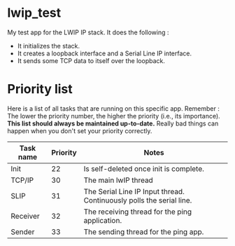 lwip_test
=========

My test app for the LWIP IP stack. It does the following :

* It initializes the stack.
* It creates a loopback interface and a Serial Line IP interface.
* It sends some TCP data to itself over the loopback.


Priority list
=============
Here is a list of all tasks that are running on this specific app.
Remember : The lower the priority number, the higher the priority (i.e., its importance).
**This list should always be maintained up-to-date.**
Really bad things can happen when you don't set your priority correctly.

| Task name | Priority | Notes
|-----------|----------|-------
| Init      | 22       | Is self-deleted once init is complete.
| TCP/IP    | 30       | The main lwIP thread
| SLIP      | 31       | The Serial Line IP Input thread. Continuously polls the serial line.
| Receiver  | 32       | The receiving thread for the ping application.
| Sender    | 33       | The sending thread for the ping app.
